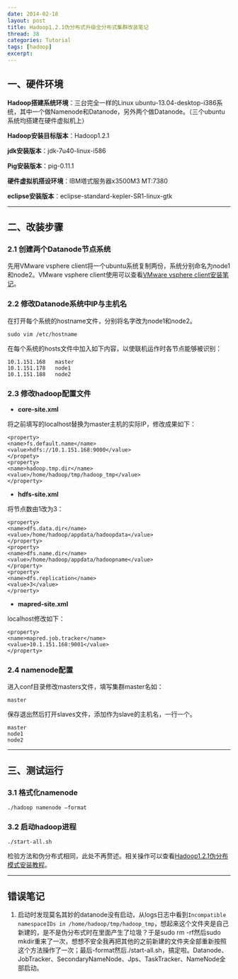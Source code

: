 ```yaml
---
date: 2014-02-18
layout: post
title: Hadoop1.2.1伪分布式升级全分布式集群改装笔记
thread: 38
categories: Tutorial
tags: [hadoop]
excerpt: 
---
```


## 一、硬件环境
    
**Hadoop搭建系统环境**：三台完全一样的Linux ubuntu-13.04-desktop-i386系统，其中一个做Namenode和Datanode，另外两个做Datanode。（三个ubuntu系统均搭建在硬件虚拟机上）

**Hadoop安装目标版本**：Hadoop1.2.1

**jdk安装版本**：jdk-7u40-linux-i586

**Pig安装版本**：pig-0.11.1

**硬件虚拟机搭设环境**：IBM塔式服务器x3500M3 MT:7380

**eclipse安装版本**：eclipse-standard-kepler-SR1-linux-gtk

----------
   
## 二、改装步骤
   
   
### 2.1 创建两个Datanode节点系统

先用VMware vsphere client将一个ubuntu系统复制两份，系统分别命名为node1和node2。VMware vsphere client使用可以查看[VMware vsphere client安装笔记](http://hijiangtao.github.io/2014/02/18/vmwaresetup)。

### 2.2 修改Datanode系统中IP与主机名

在打开每个系统的hostname文件，分别将名字改为node1和node2。

```
sudo vim /etc/hostname
```

在每个系统的hosts文件中加入如下内容，以使联机运作时各节点能够被识别：

```
10.1.151.168   master
10.1.151.178   node1
10.1.151.188   node2
```

### 2.3 修改hadoop配置文件

* **core-site.xml**

将之前填写的localhost替换为master主机的实际IP，修改成果如下：

```
<property>
<name>fs.default.name</name>
<value>hdfs://10.1.151.168:9000</value>
</propety>
<property>
<name>hadoop.tmp.dir</name>
<value>/home/hadoop/tmp/hadoop_tmp</value>
</property>
```

* **hdfs-site.xml**

将节点数由1改为3：

```
<property>
<name>dfs.data.dir</name>
<value>/home/hadoop/appdata/hadoopdata</value>
</property>
<property>
<name>dfs.name.dir</name>
<value>/home/hadoop/appdata/hadoopname</value>
</property>
<property>
<name>dfs.replication</name>
<value>3</value>
</proerty>
```

* **mapred-site.xml**

localhost修改如下：

```
<property>
<name>mapred.job.tracker</name>
<value>10.1.151.168:9001</value>
</property>
```

### 2.4 namenode配置

进入conf目录修改masters文件，填写集群master名如：

```
master
```

保存退出然后打开slaves文件，添加作为slave的主机名，一行一个。

```
master
node1
node2
```

----

## 三、测试运行

### 3.1 格式化namenode

```
./hadoop namenode –format
```

### 3.2 启动hadoop进程

```
./start-all.sh
```

检验方法和伪分布式相同，此处不再赘述。相关操作可以查看[Hadoop1.2.1伪分布模式安装教程](http://hijiangtao.github.io/2014/02/17/hadoopsetup/)。

----

## 错误笔记

1. 启动时发现莫名其妙的datanode没有启动，从logs日志中看到`Incompatible namespaceIDs in /home/hadoop/tmp/hadoop_tmp`，想起来这个文件夹是自己新建的，是不是伪分布式时在里面产生了垃圾？于是sudo rm -rf然后sudo mkdir重来了一次，想想不安全我再把其他的之前新建的文件夹全部重新按照这个方法操作了一次；最后-format然后./start-all.sh，搞定啦。Datanode、JobTracker、SecondaryNameNode、Jps、TaskTracker、NameNode全部启动。